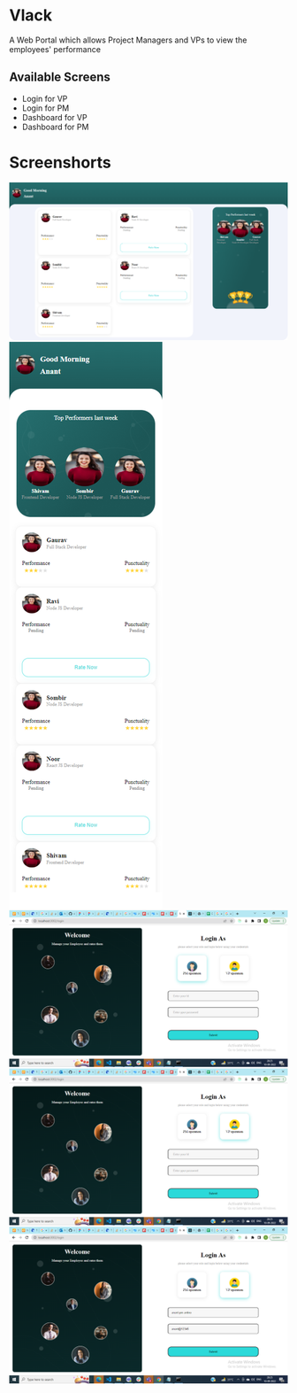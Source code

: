 # Vlack

A Web Portal which allows Project Managers and VPs to view the employees' performance

## Available Screens

- Login for VP
- Login for PM
- Dashboard for VP
- Dashboard for PM

# Screenshorts

<img src="./src/assets/screenshorts/DesktopPMDashboard.png" />
<img src="./src/assets/screenshorts/MobilePMDashboard.png" />
<img src="./src/assets/screenshorts/pm-login.png" />
<img src="./src/assets/screenshorts/vplogin-screen.png" />
<img src="./src/assets/screenshorts/login3.png" />
